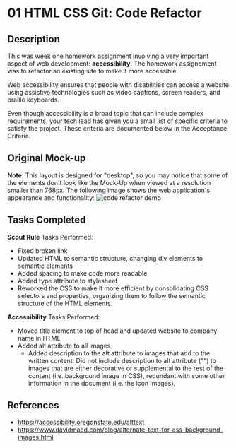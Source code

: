 # 01 HTML CSS Git: Code Refactor

## Description

This was week one homework assignment involving a very important aspect of web development: **accessibility**. The homework assignement was to refactor an existing site to make it more accessible. 

Web accessibility ensures that people with disabilities can access a website using assistive technologies such as video captions, screen readers, and braille keyboards. 

Even though accessibility is a broad topic that can include complex requirements, your tech lead has given you a small list of specific criteria to satisfy the project. These criteria are documented below in the Acceptance Criteria.

## Original Mock-up

**Note**: This layout is designed for "desktop", so you may notice that some of the elements don't look like the Mock-Up when viewed at a resolution smaller than 768px. 
The following image shows the web application's appearance and functionality:
![code refactor demo](./Assets/01-html-css-git-homework-demo.png)

## Tasks Completed
**Scout Rule** Tasks Performed:
* Fixed broken link
* Updated HTML to semantic structure, changing div elements to semantic elements
* Added spacing to make code more readable
* Added type attribute to stylesheet
* Reworked the CSS to make it more efficient by consolidating CSS selectors and properties, organizing them to follow the semantic structure of the HTML elements.

**Accessibility** Tasks Performed:
* Moved title element to top of head and updated website to company name in HTML
* Added alt attribute to all images
	- Added description to the alt attribute to images that add to the written content. Did not include description to alt attribute ("") to images that are either decorative or supplemental to the rest of the content (i.e. background image in CSS), redundant with some other information in the document (i.e. the icon images).
 
## References
* https://accessibility.oregonstate.edu/alttext
* https://www.davidmacd.com/blog/alternate-text-for-css-background-images.html